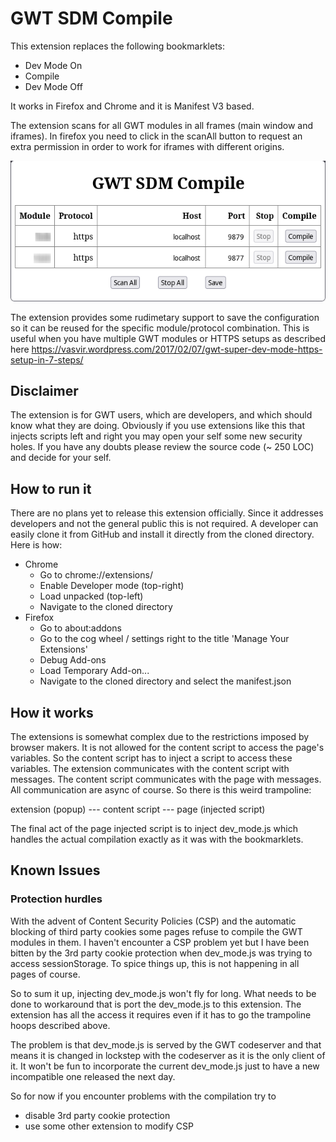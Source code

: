 # GWT SDM Compile

This extension replaces the following bookmarklets:

* Dev Mode On
* Compile
* Dev Mode Off

It works in Firefox and Chrome and it is Manifest V3 based.

The extension scans for all GWT modules in all frames (main window and
iframes). In firefox you need to click in the scanAll button to request
an extra permission in order to work for iframes with different origins.

![Screenshot](img/screenshot.png)

The extension provides some rudimetary support to save the configuration so
it can be reused for the specific module/protocol combination. This is
useful when you have multiple GWT modules or HTTPS setups as described here
https://vasvir.wordpress.com/2017/02/07/gwt-super-dev-mode-https-setup-in-7-steps/

## Disclaimer

The extension is for GWT users, which are developers, and which should know
what they are doing. Obviously if you use extensions like this that injects
scripts left and right you may open your self some new security holes. If you
have any doubts please review the source code (~ 250 LOC) and decide for your
self.

## How to run it

There are no plans yet to release this extension officially. Since it
addresses developers and not the general public this is not required.
A developer can easily clone it from GitHub and install it directly from
the cloned directory. Here is how:

* Chrome
    * Go to chrome://extensions/
    * Enable Developer mode (top-right)
    * Load unpacked (top-left)
    * Navigate to the cloned directory
* Firefox
    * Go to about:addons
    * Go to the cog wheel / settings right to the title 'Manage Your Extensions'
    * Debug Add-ons
    * Load Temporary Add-on...
    * Navigate to the cloned directory and select the manifest.json

## How it works

The extensions is somewhat complex due to the restrictions imposed by
browser makers. It is not allowed for the content script to access the
page's variables. So the content script has to inject a script to access
these variables. The extension communicates with the content script with
messages. The content script communicates with the page with messages. All
communication are async of course. So there is this weird trampoline:

extension (popup) --- content script --- page (injected script)

The final act of the page injected script is to inject dev_mode.js which
handles the actual compilation exactly as it was with the bookmarklets.

## Known Issues

### Protection hurdles

With the advent of Content Security Policies (CSP) and the automatic blocking
of third party cookies some pages refuse to compile the GWT modules in them.
I haven't encounter a CSP problem yet but I have been bitten by the 3rd party
cookie protection when dev_mode.js was trying to access sessionStorage. To
spice things up, this is not happening in all pages of course.

So to sum it up, injecting dev_mode.js won't fly for long. What needs to be
done to workaround that is port the dev_mode.js to this extension. The
extension has all the access it requires even if it has to go the trampoline
hoops described above.

The problem is that dev_mode.js is served by the GWT codeserver and that
means it is changed in lockstep with the codeserver as it is the only client
of it. It won't be fun to incorporate the current dev_mode.js just to have a
new incompatible one released the next day.

So for now if you encounter problems with the compilation try to

* disable 3rd party cookie protection
* use some other extension to modify CSP
